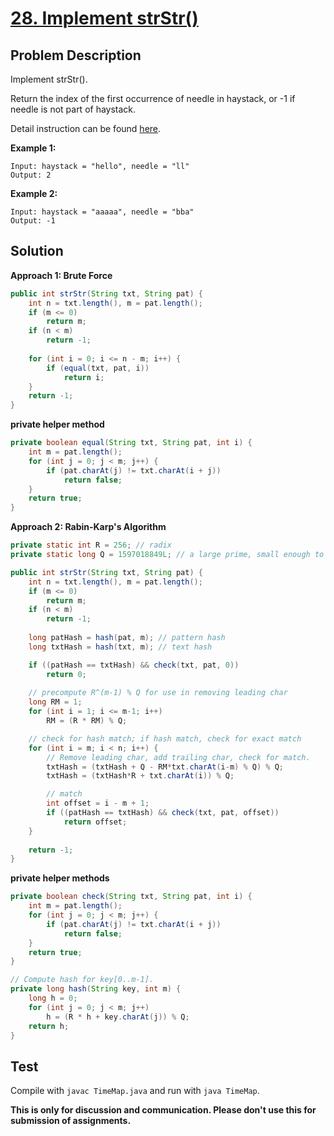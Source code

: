 # [28. Implement strStr()][title]

## Problem Description

Implement strStr().

Return the index of the first occurrence of needle in haystack, or -1 if needle is not part of haystack.

Detail instruction can be found [here][title].

**Example 1:**

```
Input: haystack = "hello", needle = "ll"
Output: 2
```

**Example 2:**

```
Input: haystack = "aaaaa", needle = "bba"
Output: -1
```

## Solution

**Approach 1: Brute Force**

```java
public int strStr(String txt, String pat) {
    int n = txt.length(), m = pat.length();
    if (m <= 0)
        return m;
    if (n < m)
        return -1;
    
    for (int i = 0; i <= n - m; i++) {
        if (equal(txt, pat, i))
            return i;
    }
    return -1;
}
```

**private helper method**

```java
private boolean equal(String txt, String pat, int i) {
    int m = pat.length();
    for (int j = 0; j < m; j++) {
        if (pat.charAt(j) != txt.charAt(i + j))
            return false;
    }
    return true;
}
```

**Approach 2: Rabin-Karp's Algorithm**

```java
private static int R = 256; // radix
private static long Q = 1597018849L; // a large prime, small enough to avoid long overflow

public int strStr(String txt, String pat) {
    int n = txt.length(), m = pat.length();
    if (m <= 0)
        return m;
    if (n < m)
        return -1;
    
    long patHash = hash(pat, m); // pattern hash
    long txtHash = hash(txt, m); // text hash

    if ((patHash == txtHash) && check(txt, pat, 0))
        return 0;
    
    // precompute R^(m-1) % Q for use in removing leading char
    long RM = 1;
    for (int i = 1; i <= m-1; i++)
        RM = (R * RM) % Q;

    // check for hash match; if hash match, check for exact match
    for (int i = m; i < n; i++) {
        // Remove leading char, add trailing char, check for match.
        txtHash = (txtHash + Q - RM*txt.charAt(i-m) % Q) % Q; 
        txtHash = (txtHash*R + txt.charAt(i)) % Q; 

        // match
        int offset = i - m + 1;
        if ((patHash == txtHash) && check(txt, pat, offset))
            return offset;
    }
    
    return -1;
}
```

**private helper methods**

```java
private boolean check(String txt, String pat, int i) {
    int m = pat.length();
    for (int j = 0; j < m; j++) {
        if (pat.charAt(j) != txt.charAt(i + j))
            return false;
    }
    return true;
}

// Compute hash for key[0..m-1]. 
private long hash(String key, int m) { 
    long h = 0;
    for (int j = 0; j < m; j++) 
        h = (R * h + key.charAt(j)) % Q;
    return h;
}
```

## Test

Compile with `javac TimeMap.java` and run with `java TimeMap`.


**This is only for discussion and communication. Please don't use this for submission of assignments.**

[title]: https://leetcode.com/problems/string-without-aaa-or-bbb/